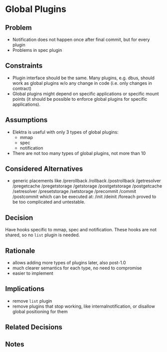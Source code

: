 # Global Plugins

## Problem

- Notification does not happen once after final commit, but for every
  plugin
- Problems in spec plugin

## Constraints

- Plugin interface should be the same. Many plugins, e.g. dbus, should work
  as global plugins w/o any change in code (i.e. only changes
  in contract)
- Global plugins might depend on specific applications or specific
  mount points (it should be possible to enforce global plugins for specific
  applications).

## Assumptions

- Elektra is useful with only 3 types of global plugins:
  - mmap
  - spec
  - notification
- There are not too many types of global plugins, not more than 10

## Considered Alternatives

- generic placements like /prerollback /rollback /postrollback /getresolver
  /pregetcache /pregetstorage /getstorage /postgetstorage /postgetcache
  /setresolver /presetstorage /setstorage /precommit /commit /postcommit
  which can be executed at:
  /init /deinit /foreach
  proved to be too complicated and untestable.

## Decision

Have hooks specific to mmap, spec and notification.
These hooks are not shared, so no `list` plugin is needed.

## Rationale

- allows adding more types of plugins later, also post-1.0
- much clearer semantics for each type, no need to compromise
- easier to implement

## Implications

- remove `list` plugin
- remove plugins that stop working, like internalnotification, or disallow global positioning for them

## Related Decisions

## Notes
